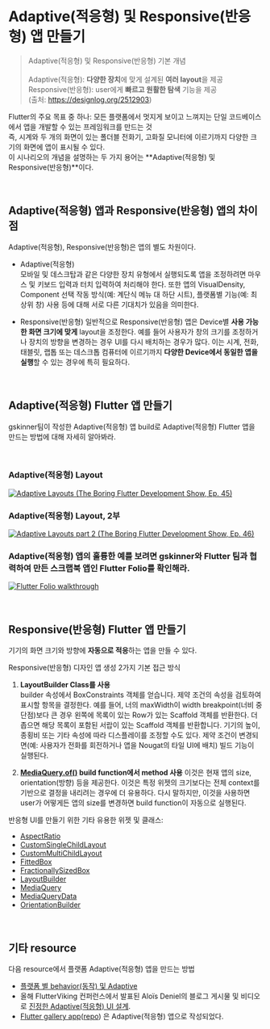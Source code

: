 # Adaptive(적응형) 및 Responsive(반응형) 앱 만들기  

>Adaptive(적응형) 및 Responsive(반응형) 기본 개념 <br/>  
Adaptive(적응형): **다양한 장치**에 맞게 설계된 **여러 layout**을 제공  
Responsive(반응형): user에게 **빠르고 원활한 탐색** 기능을 제공  
(출처: https://designlog.org/2512903)

Flutter의 주요 목표 중 하나: 모든 플랫폼에서 멋지게 보이고 느껴지는 단일 코드베이스에서 앱을 개발할 수 있는 프레임워크를 만드는 것  
즉, 시계와 두 개의 화면이 있는 폴더블 전화기, 고화질 모니터에 이르기까지 다양한 크기의 화면에 앱이 표시될 수 있다.  
이 시나리오의 개념을 설명하는 두 가지 용어는 **Adaptive(적응형) 및 Responsive(반응형)**이다.  

<br/>

## Adaptive(적응형) 앱과 Responsive(반응형) 앱의 차이점  

Adaptive(적응형), Responsive(반응형)은 앱의 별도 차원이다.  

* Adaptive(적응형)  
모바일 및 데스크탑과 같은 다양한 장치 유형에서 실행되도록 앱을 조정하려면 마우스 및 키보드 입력과 터치 입력하여 처리해야 한다. 또한 앱의 VisualDensity, Component 선택 작동 방식(예: 계단식 메뉴 대 하단 시트), 플랫폼별 기능(예: 최상위 창) 사용 등에 대해 서로 다른 기대치가 있음을 의미한다.
 

* Responsive(반응형)
일반적으로 Responsive(반응형) 앱은 Device별 **사용 가능한 화면 크기에 맞게** layout을 조정한다. 예를 들어 사용자가 창의 크기를 조정하거나 장치의 방향을 변경하는 경우 UI를 다시 배치하는 경우가 많다. 이는 시계, 전화, 태블릿, 랩톱 또는 데스크톱 컴퓨터에 이르기까지 **다양한 Device에서 동일한 앱을 실행**할 수 있는 경우에 특히 필요하다.  

<br/>

## Adaptive(적응형) Flutter 앱 만들기  

gskinner팀이 작성한 Adaptive(적응형) 앱 build로 Adaptive(적응형) Flutter 앱을 만드는 방법에 대해 자세히 알아봐라.  

<br/>

### Adaptive(적응형) Layout  

[![Adaptive Layouts (The Boring Flutter Development Show, Ep. 45)](http://img.youtube.com/vi/n6Awpg1MO6M/0.jpg)](https://youtu.be/n6Awpg1MO6M)  

### Adaptive(적응형) Layout, 2부  

[![Adaptive Layouts part 2 (The Boring Flutter Development Show, Ep. 46)](http://img.youtube.com/vi/eikOZzfc0l4/0.jpg)](https://youtu.be/eikOZzfc0l4)  

### Adaptive(적응형) 앱의 훌륭한 예를 보려면 gskinner와 Flutter 팀과 협력하여 만든 스크랩북 앱인 Flutter Folio를 확인해라.  

[![Flutter Folio walkthrough](http://img.youtube.com/vi/yytBENOnF0w/0.jpg)](https://youtu.be/yytBENOnF0w)  

<br/>

## Responsive(반응형) Flutter 앱 만들기


기기의 화면 크기와 방향에 **자동으로 적응**하는 앱을 만들 수 있다.  

Responsive(반응형) 디자인 앱 생성 2가지 기본 접근 방식  

1. **LayoutBuilder Class를 사용**  
builder 속성에서 BoxConstraints 객체를 얻습니다. 제약 조건의 속성을 검토하여 표시할 항목을 결정한다. 예를 들어, 너의 maxWidth이 width breakpoint(너비 중단점)보다 큰 경우 왼쪽에 목록이 있는 Row가 있는 Scaffold 객체를 반환한다. 더 좁으면 해당 목록이 포함된 서랍이 있는 Scaffold 객체를 반환합니다. 기기의 높이, 종횡비 또는 기타 속성에 따라 디스플레이를 조정할 수도 있다. 제약 조건이 변경되면(예: 사용자가 전화를 회전하거나 앱을 Nougat의 타일 UI에 배치) 빌드 기능이 실행된다.  

2. **[MediaQuery.of()](https://api.flutter.dev/flutter/widgets/MediaQuery/of.html) build function에서 method 사용**
이것은 현재 앱의 size, orientation(방향) 등을 제공한다. 이것은 특정 위젯의 크기보다는 전체 context를 기반으로 결정을 내리려는 경우에 더 유용하다. 다시 말하지만, 이것을 사용하면 user가 어떻게든 앱의 size를 변경하면 build function이 자동으로 실행된다.  


반응형 UI를 만들기 위한 기타 유용한 위젯 및 클래스:  
* [AspectRatio](https://api.flutter.dev/flutter/widgets/AspectRatio-class.html)
* [CustomSingleChildLayout](https://api.flutter.dev/flutter/widgets/CustomSingleChildLayout-class.html)
* [CustomMultiChildLayout](https://api.flutter.dev/flutter/widgets/CustomMultiChildLayout-class.html)
* [FittedBox](https://api.flutter.dev/flutter/widgets/FittedBox-class.html)
* [FractionallySizedBox](https://api.flutter.dev/flutter/widgets/FractionallySizedBox-class.html)
* [LayoutBuilder](https://api.flutter.dev/flutter/widgets/LayoutBuilder-class.html)
* [MediaQuery](https://api.flutter.dev/flutter/widgets/MediaQuery-class.html)
* [MediaQueryData](https://api.flutter.dev/flutter/widgets/MediaQueryData-class.html)
* [OrientationBuilder](https://api.flutter.dev/flutter/widgets/OrientationBuilder-class.html)  

<br/>

## 기타 resource
다음 resource에서 플랫폼 Adaptive(적응형) 앱을 만드는 방법
* [플랫폼 별 behavior(동작) 및 Adaptive](https://docs.flutter.dev/resources/platform-adaptations)
* 올해 FlutterViking 컨퍼런스에서 발표된 Aloïs Deniel의 블로그 게시물 및 비디오로 [진정한 Adaptive(적응형) UI 설계](https://aloisdeniel.com/#/posts/adaptative-uihttps://aloisdeniel.com/#/posts/adaptative-ui).
* [Flutter gallery app](https://gallery.flutter.dev/#/)([repo](https://github.com/flutter/gallery)) 은 Adaptive(적응형) 앱으로 작성되었다.
